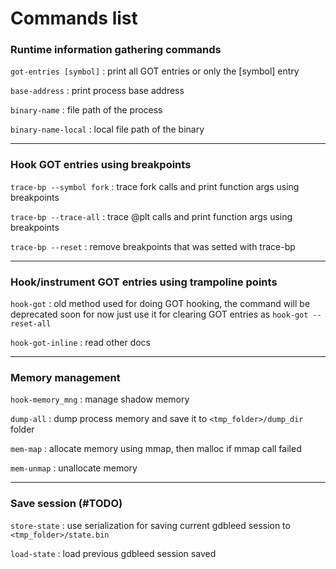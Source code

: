 # Commands list #

### Runtime information gathering commands

`got-entries [symbol]` : print all GOT entries or only the [symbol] entry

`base-address` : print process base address

`binary-name` : file path of the process

`binary-name-local` : local file path of the binary 

---

### Hook GOT entries using breakpoints ###

`trace-bp --symbol fork` : trace fork calls and print function args using breakpoints

`trace-bp --trace-all` : trace @plt calls and print function args using breakpoints

`trace-bp --reset` : remove breakpoints that was setted with trace-bp

---

### Hook/instrument GOT entries using trampoline points ###

`hook-got` : old method used for doing GOT hooking, the command will be deprecated soon for now just use it for clearing GOT entries as `hook-got --reset-all`

`hook-got-inline` : read other docs

---

### Memory management ###

`hook-memory_mng` : manage shadow memory

`dump-all` : dump process memory and save it to `<tmp_folder>/dump_dir` folder

`mem-map` : allocate memory using mmap, then malloc if mmap call failed

`mem-unmap` : unallocate memory

---

### Save session (#TODO)

`store-state` : use serialization for saving current gdbleed session to `<tmp_folder>/state.bin`

`load-state` : load previous gdbleed session saved


